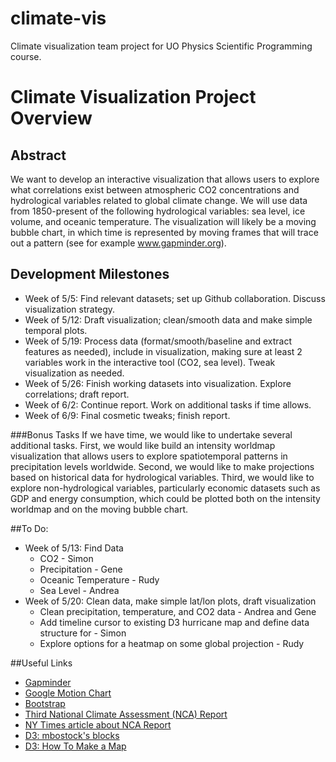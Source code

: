 climate-vis
===========

Climate visualization team project for UO Physics Scientific Programming course.

# Climate Visualization Project Overview

## Abstract
We want to develop an interactive visualization that allows users to explore what correlations exist between atmospheric CO2 concentrations and hydrological variables related to global climate change. We will use data from 1850-present of the following hydrological variables: sea level, ice volume, and oceanic temperature. The visualization will likely be a moving bubble chart, in which time is represented by moving frames that will trace out a pattern (see for example www.gapminder.org).

## Development Milestones

- Week of 5/5: Find relevant datasets; set up Github collaboration. Discuss visualization strategy.
- Week of 5/12: Draft visualization; clean/smooth data and make simple temporal plots.
- Week of 5/19: Process data (format/smooth/baseline and extract features as needed), include in visualization, making sure at least 2 variables work in the interactive tool (CO2, sea level). Tweak visualization as needed.
- Week of 5/26: Finish working datasets into visualization. Explore correlations; draft report.
- Week of 6/2: Continue report. Work on additional tasks if time allows.
- Week of 6/9: Final cosmetic tweaks; finish report.

###Bonus Tasks
If we have time, we would like to undertake several additional tasks. First, we would like build an intensity worldmap visualization that allows users to explore spatiotemporal patterns in precipitation levels worldwide. Second, we would like to make projections based on historical data for hydrological variables. Third, we would like to explore non-hydrological variables, particularly economic datasets such as GDP and energy consumption, which could be plotted both on the intensity worldmap and on the moving bubble chart.

##To Do:
- Week of 5/13: Find Data
	- CO2 - Simon
	- Precipitation - Gene
	- Oceanic Temperature - Rudy
	- Sea Level - Andrea
- Week of 5/20: Clean data, make simple lat/lon plots, draft visualization
	- Clean precipitation, temperature, and CO2 data - Andrea and Gene
	- Add timeline cursor to existing D3 hurricane map and define data structure for - Simon
	- Explore options for a heatmap on some global projection - Rudy

##Useful Links
- [Gapminder](http://www.gapminder.org/)
- [Google Motion Chart](https://developers.google.com/chart/interactive/docs/gallery/motionchart?csw=1)
- [Bootstrap](http://getbootstrap.com/)
- [Third National Climate Assessment (NCA) Report](http://www.globalchange.gov/ncadac)
- [NY Times article about NCA Report](http://www.nytimes.com/2014/05/07/science/earth/climate-change-report.html)
- [D3: mbostock's blocks](bl.ocks.org/mbostock)
- [D3: How To Make a Map](http://bost.ocks.org/mike/map/)

